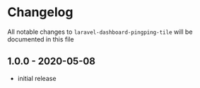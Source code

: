 # Changelog

All notable changes to `laravel-dashboard-pingping-tile` will be documented in this file

## 1.0.0 - 2020-05-08

- initial release
